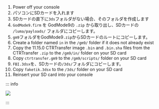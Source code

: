 1. Power off your console
2. パソコンにSDカードを入れます
3. SDカードの直下に`3ds`フォルダがない場合、そのフォルダを作成します
4. `GodMode9.firm` を GodMode9の `.zip` から取り出し、SDカードの `/luma/payloads/` フォルダにコピーします。
5. `gm9`フォルダをGodMode9`.zip`からSDカードのルートにコピーします。
6. Create a folder named `in` in the `/gm9/` folder if it does not already exist
7. Copy the 11.15.0 CTRTransfer image `.bin` and `.bin.sha` files from the CTRTransfer `.zip` to the `/gm9/in/` folder on your SD card
8. Copy `ctrtransfer.gm9` to the `/gm9/scripts/` folder on your SD card
9. `FBI.3dsx`を、SDカードの`/3ds/`フォルダにコピーします。
10. Copy `faketik.3dsx` to the `/3ds/` folder on your SD card
11. Reinsert your SD card into your console

::: info

![](/images/screenshots/ctrtransfer-root-layout.png)

:::